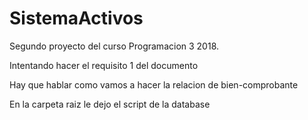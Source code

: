 # SistemaActivos
Segundo proyecto del curso Programacion 3 2018.


Intentando hacer el requisito 1 del documento

Hay que hablar como vamos a hacer la relacion de bien-comprobante

En la carpeta raiz le dejo el script de la database
